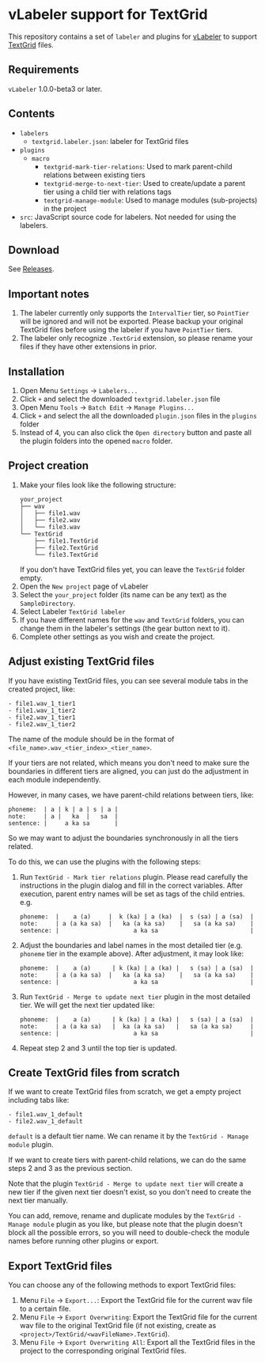 # vLabeler support for TextGrid

This repository contains a set of `labeler` and plugins for [vLabeler](https://github.com/sdercolin/vlabeler) to
support [TextGrid](https://www.fon.hum.uva.nl/praat/manual/TextGrid.html) files.

## Requirements
`vLabeler` 1.0.0-beta3 or later.

## Contents

- `labelers`
    - `textgrid.labeler.json`: labeler for TextGrid files
- `plugins`
    - `macro`
        - `textgrid-mark-tier-relations`: Used to mark parent-child relations between existing tiers
        - `textgrid-merge-to-next-tier`: Used to create/update a parent tier using a child tier with relations tags
        - `textgrid-manage-module`: Used to manage modules (sub-projects) in the project
- `src`: JavaScript source code for labelers. Not needed for using the labelers.

## Download

See [Releases](https://github.com/sdercolin/vlabeler-textgrid/releases).

## Important notes

1. The labeler currently only supports the `IntervalTier` tier, so `PointTier` will be ignored and will not be exported.
   Please backup your original TextGrid files before using the labeler if you have `PointTier` tiers.
2. The labeler only recognize `.TextGrid` extension, so please rename your files if they have other extensions in prior.

## Installation

1. Open Menu `Settings` -> `Labelers...`
2. Click `+` and select the downloaded `textgrid.labeler.json` file
3. Open Menu `Tools` -> `Batch Edit` -> `Manage Plugins...`
4. Click `+` and select the all the downloaded `plugin.json` files in the `plugins` folder
5. Instead of 4, you can also click the `Open directory` button and paste all the plugin folders into the opened `macro`
   folder.

## Project creation

1. Make your files look like the following structure:
    ```
    your_project
    ├── wav
    │   ├── file1.wav
    │   ├── file2.wav
    │   └── file3.wav
    └── TextGrid
        ├── file1.TextGrid
        ├── file2.TextGrid
        └── file3.TextGrid
    ```
   If you don't have TextGrid files yet, you can leave the `TextGrid` folder empty.
2. Open the `New project` page of vLabeler
3. Select the `your_project` folder (its name can be any text) as the `SampleDirectory`.
4. Select Labeler `TextGrid labeler`
5. If you have different names for the `wav` and `TextGrid` folders, you can change them in the labeler's settings (the
   gear button next to it).
6. Complete other settings as you wish and create the project.

## Adjust existing TextGrid files

If you have existing TextGrid files, you can see several module tabs in the created project, like:

```
- file1.wav_1_tier1
- file1.wav_1_tier2
- file2.wav_1_tier1
- file2.wav_1_tier2
```

The name of the module should be in the format of `<file_name>.wav_<tier_index>_<tier_name>`.

If your tiers are not related, which means you don't need to make sure the boundaries in different tiers are aligned,
you can just do the adjustment in each module independently.

However, in many cases, we have parent-child relations between tiers, like:

```
phoneme:  | a | k | a | s | a |
note:     | a |   ka  |   sa  |
sentence: |     a ka sa       |
```

So we may want to adjust the boundaries synchronously in all the tiers related.

To do this, we can use the plugins with the following steps:

1. Run `TextGrid - Mark tier relations` plugin. Please read carefully the instructions in the plugin dialog and fill in
   the correct variables. After execution, parent entry names will be set as tags of the child entries. e.g.
    ```
    phoneme:  |    a (a)     |  k (ka) | a (ka)  |  s (sa) | a (sa)  |
    note:     | a (a ka sa)  |   ka (a ka sa)    |   sa (a ka sa)    |
    sentence: |                     a ka sa                          |
    ```
2. Adjust the boundaries and label names in the most detailed tier (e.g. `phoneme` tier in the example above). After
   adjustment, it may look like:
    ```
    phoneme:  |    a (a)      | k (ka) | a (ka) |   s (sa) | a (sa)  |
    note:     | a (a ka sa)  |   ka (a ka sa)    |   sa (a ka sa)    |
    sentence: |                     a ka sa                          |
    ```
3. Run `TextGrid - Merge to update next tier` plugin in the most detailed tier. We will get the next tier updated like:
    ```
    phoneme:  |    a (a)      | k (ka) | a (ka) |   s (sa) | a (sa)  |
    note:     | a (a ka sa)   |  ka (a ka sa)   |   sa (a ka sa)     |
    sentence: |                     a ka sa                          |
    ```
4. Repeat step 2 and 3 until the top tier is updated.

## Create TextGrid files from scratch

If we want to create TextGrid files from scratch, we get a empty project including tabs like:

```
- file1.wav_1_default
- file2.wav_1_default
```

`default` is a default tier name. We can rename it by the `TextGrid - Manage module` plugin.

If we want to create tiers with parent-child relations, we can do the same steps 2 and 3 as the previous section.

Note that the plugin `TextGrid - Merge to update next tier` will create a new tier if the given next tier doesn't exist,
so you don't need to create the next tier manually.

You can add, remove, rename and duplicate modules by the `TextGrid - Manage module` plugin as you like, but please note
that the plugin doesn't block all the possible errors, so you will need to double-check the module names before running
other plugins or export.

## Export TextGrid files

You can choose any of the following methods to export TextGrid files:

1. Menu `File` -> `Export...`: Export the TextGrid file for the current wav file to a certain file.
2. Menu `File` -> `Export Overwriting`: Export the TextGrid file for the current wav file to the original TextGrid
   file (if not existing, create as `<project>/TextGrid/<wavFileName>.TextGrid`).
3. Menu `File` -> `Export Overwriting All`: Export all the TextGrid files in the project to the corresponding original
   TextGrid files.
